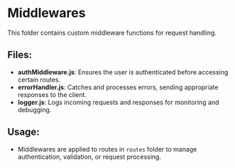 # Middlewares

This folder contains custom middleware functions for request handling.

## Files:
- **authMiddleware.js**: Ensures the user is authenticated before accessing certain routes.
- **errorHandler.js**: Catches and processes errors, sending appropriate responses to the client.
- **logger.js**: Logs incoming requests and responses for monitoring and debugging.

## Usage:
- Middlewares are applied to routes in `routes` folder to manage authentication, validation, or request processing.